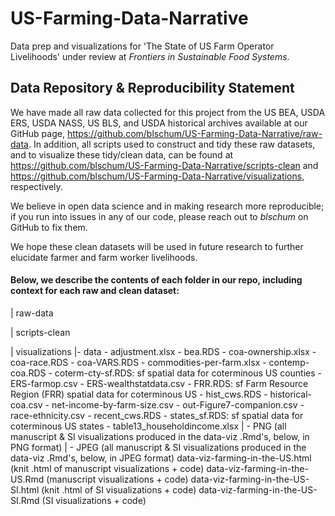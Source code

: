 # US-Farming-Data-Narrative
Data prep and visualizations for 'The State of US Farm Operator Livelihoods' under review at *Frontiers in Sustainable Food Systems*.

## Data Repository & Reproducibility Statement

We have made all raw data collected for this project from the US BEA, USDA ERS, USDA NASS, US BLS, and USDA historical archives available at our GitHub page, https://github.com/blschum/US-Farming-Data-Narrative/raw-data. In addition, all scripts used to construct and tidy these raw datasets, and to visualize these tidy/clean data, can be found at https://github.com/blschum/US-Farming-Data-Narrative/scripts-clean and https://github.com/blschum/US-Farming-Data-Narrative/visualizations, respectively. 

We believe in open data science and in making research more reproducible; if you run into issues in any of our code, please reach out to *blschum* on GitHub to fix them. 

We hope these clean datasets will be used in future research to further elucidate farmer and farm worker livelihoods.

#### Below, we describe the contents of each folder in our repo, including context for each raw and clean dataset:

| raw-data

| scripts-clean

| visualizations
  |- data
    - adjustment.xlsx
    - bea.RDS
    - coa-ownership.xlsx
    - coa-race.RDS
    - coa-VARS.RDS
    - commodities-per-farm.xlsx
    - contemp-coa.RDS
    - coterm-cty-sf.RDS: sf spatial data for coterminous US counties
    - ERS-farmop.csv
    - ERS-wealthstatdata.csv
    - FRR.RDS: sf Farm Resource Region (FRR) spatial data for coterminous US
    - hist_cws.RDS
    - historical-coa.csv
    - net-income-by-farm-size.csv
    - out-Figure7-companion.csv
    - race-ethnicity.csv
    - recent_cws.RDS
    - states_sf.RDS: sf spatial data for coterminous US states
    - table13_householdincome.xlsx
  | - PNG (all manuscript & SI visualizations produced in the data-viz .Rmd's, below, in PNG format)
  | - JPEG (all manuscript & SI visualizations produced in the data-viz .Rmd's, below, in JPEG format)
  data-viz-farming-in-the-US.html (knit .html of manuscript visualizations + code)
  data-viz-farming-in-the-US.Rmd (manuscript visualizations + code)
  data-viz-farming-in-the-US-SI.html (knit .html of SI visualizations + code)
  data-viz-farming-in-the-US-SI.Rmd (SI visualizations + code)
  
